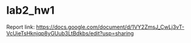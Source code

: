 # lab2_hw1
Report link:
https://docs.google.com/document/d/1VY2ZmsJ_CwLj3vT-VcUieTsHknjqp8yGUub3LtBdkbs/edit?usp=sharing
